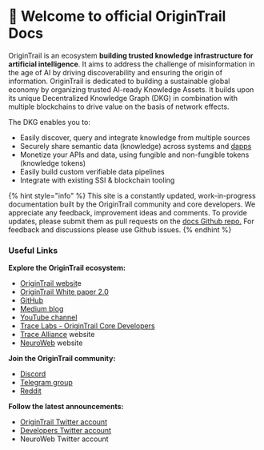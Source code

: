 # 👋 Welcome to official OriginTrail Docs

OriginTrail is an ecosystem **building trusted knowledge infrastructure for artificial intelligence**. It aims to address the challenge of misinformation in the age of AI by driving discoverability and ensuring the origin of information. OriginTrail is dedicated to building a sustainable global economy by organizing trusted AI-ready Knowledge Assets. It builds upon its unique Decentralized Knowledge Graph (DKG) in combination with multiple blockchains to drive value on the basis of network effects.

The DKG enables you to:

* Easily discover, query and integrate knowledge from multiple sources
* Securely share semantic data (knowledge) across systems and [dapps](https://en.wikipedia.org/wiki/Decentralized\_application)
* Monetize your APIs and data, using fungible and non-fungible tokens (knowledge tokens)
* Easily build custom verifiable data pipelines
* Integrate with existing SSI & blockchain tooling

{% hint style="info" %}
This site is a constantly updated, work-in-progress documentation built by the OriginTrail community and core developers. We appreciate any feedback, improvement ideas and comments. To provide updates, please submit them as pull requests on the [docs Github repo.](https://github.com/OriginTrail/dkg-docs) For feedback and discussions please use Github issues.
{% endhint %}

### Useful Links

**Explore the OriginTrail ecosystem:**

* [OriginTrail websit](https://origintrail.io/)e
* [OriginTrail White paper 2.0](https://parachain.origintrail.io/whitepaper)
* [GitHub](https://github.com/origintrail)
* [Medium blog](https://medium.com/origintrail)
* [YouTube channel](https://www.youtube.com/c/OriginTrail)
* [Trace Labs - OriginTrail Core Developers](https://tracelabs.io/)
* [Trace Alliance](https://alliance.origintrail.io/) website
* [NeuroWeb](https://neuroweb.ai) website

**Join the OriginTrail community:**

* [Discord](https://discordapp.com/invite/FCgYk2S)
* [Telegram group](https://t.me/origintrail)
* [Reddit](https://www.reddit.com/r/OriginTrail/)

**Follow the latest announcements:**

* [OriginTrail Twitter account](https://twitter.com/origin\_trail)
* [Developers Twitter account](https://twitter.com/OriginTrailDev)
* NeuroWeb Twitter account
